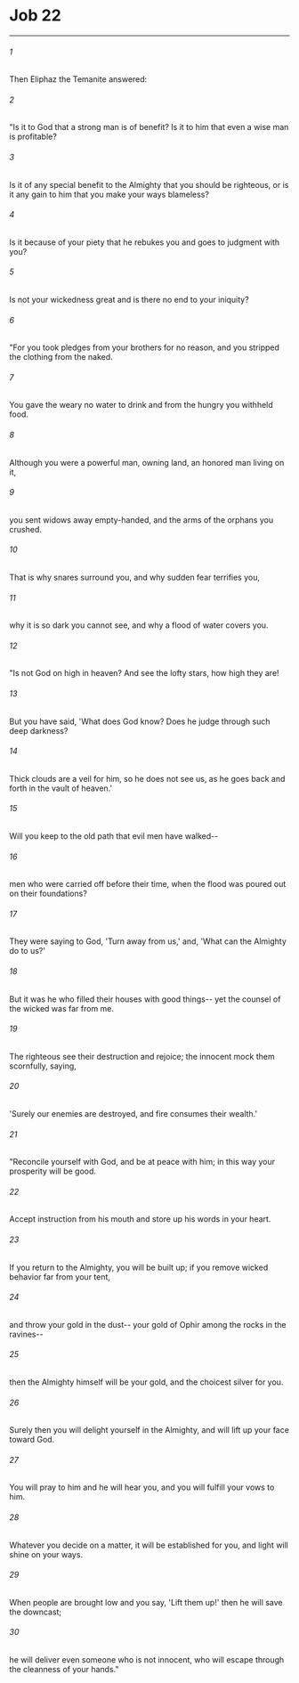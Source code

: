 # Job 22
***



###### 1 
Then Eliphaz the Temanite answered: 

###### 2 
"Is it to God that a strong man is of benefit? Is it to him that even a wise man is profitable? 

###### 3 
Is it of any special benefit to the Almighty that you should be righteous, or is it any gain to him that you make your ways blameless? 

###### 4 
Is it because of your piety that he rebukes you and goes to judgment with you? 

###### 5 
Is not your wickedness great and is there no end to your iniquity? 

###### 6 
"For you took pledges from your brothers for no reason, and you stripped the clothing from the naked. 

###### 7 
You gave the weary no water to drink and from the hungry you withheld food. 

###### 8 
Although you were a powerful man, owning land, an honored man living on it, 

###### 9 
you sent widows away empty-handed, and the arms of the orphans you crushed. 

###### 10 
That is why snares surround you, and why sudden fear terrifies you, 

###### 11 
why it is so dark you cannot see, and why a flood of water covers you. 

###### 12 
"Is not God on high in heaven? And see the lofty stars, how high they are! 

###### 13 
But you have said, 'What does God know? Does he judge through such deep darkness? 

###### 14 
Thick clouds are a veil for him, so he does not see us, as he goes back and forth in the vault of heaven.' 

###### 15 
Will you keep to the old path that evil men have walked-- 

###### 16 
men who were carried off before their time, when the flood was poured out on their foundations? 

###### 17 
They were saying to God, 'Turn away from us,' and, 'What can the Almighty do to us?' 

###### 18 
But it was he who filled their houses with good things-- yet the counsel of the wicked was far from me. 

###### 19 
The righteous see their destruction and rejoice; the innocent mock them scornfully, saying, 

###### 20 
'Surely our enemies are destroyed, and fire consumes their wealth.' 

###### 21 
"Reconcile yourself with God, and be at peace with him; in this way your prosperity will be good. 

###### 22 
Accept instruction from his mouth and store up his words in your heart. 

###### 23 
If you return to the Almighty, you will be built up; if you remove wicked behavior far from your tent, 

###### 24 
and throw your gold in the dust-- your gold of Ophir among the rocks in the ravines-- 

###### 25 
then the Almighty himself will be your gold, and the choicest silver for you. 

###### 26 
Surely then you will delight yourself in the Almighty, and will lift up your face toward God. 

###### 27 
You will pray to him and he will hear you, and you will fulfill your vows to him. 

###### 28 
Whatever you decide on a matter, it will be established for you, and light will shine on your ways. 

###### 29 
When people are brought low and you say, 'Lift them up!' then he will save the downcast; 

###### 30 
he will deliver even someone who is not innocent, who will escape through the cleanness of your hands."
